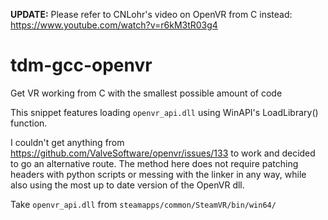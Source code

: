 **UPDATE:** Please refer to CNLohr's video on OpenVR from C instead: https://www.youtube.com/watch?v=r6kM3tR03g4

# tdm-gcc-openvr
Get VR working from C with the smallest possible amount of code

This snippet features loading `openvr_api.dll` using WinAPI's LoadLibrary() function.

I couldn't get anything from https://github.com/ValveSoftware/openvr/issues/133 to work and decided to go an alternative route. The method here does not require patching headers with python scripts or messing with the linker in any way, while also using the most up to date version of the OpenVR dll.

Take `openvr_api.dll` from `steamapps/common/SteamVR/bin/win64/`
